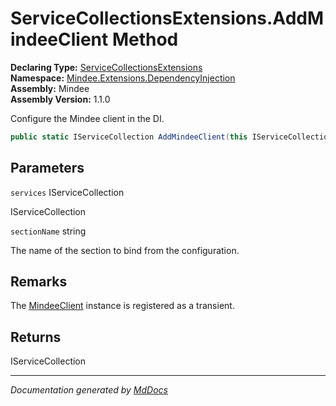 ﻿<!--  
  <auto-generated>   
    The contents of this file were generated by a tool.  
    Changes to this file may be list if the file is regenerated  
  </auto-generated>   
-->

# ServiceCollectionsExtensions.AddMindeeClient Method

**Declaring Type:** [ServiceCollectionsExtensions](../index.md)  
**Namespace:** [Mindee.Extensions.DependencyInjection](../../index.md)  
**Assembly:** Mindee  
**Assembly Version:** 1.1.0

Configure the Mindee client in the DI.

```csharp
public static IServiceCollection AddMindeeClient(this IServiceCollection services, string sectionName = "MindeeSettings");
```

## Parameters

`services`  IServiceCollection

IServiceCollection

`sectionName`  string

The name of the section to bind from the configuration.

## Remarks

The [MindeeClient](../../../../MindeeClient/index.md) instance is registered as a transient.

## Returns

IServiceCollection

___

*Documentation generated by [MdDocs](https://github.com/ap0llo/mddocs)*
